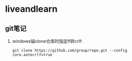 # liveandlearn

## git笔记

1. windows端clone仓库时指定lf转crlf:
   ```
   git clone https://github.com/group/repo.git --config core.autocrlf=true 
   ```
